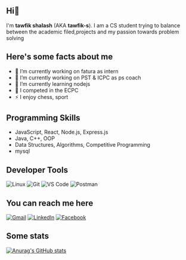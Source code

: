 ## Hi👋

I'm **tawfik shalash** (AKA **tawfik-s**). I am a CS student trying to balance between the academic filed,projects and my passion towards problem solving

## Here's some facts about me
- 🔭 I’m currently working on fatura as intern 
- 🔭 I’m currently working on PST & ICPC as ps coach
- 🌱 I’m currently learning nodejs
- 🌱 I competed in the ECPC
- ⚡ I enjoy chess, sport

## Programming Skills
- JavaScript, React, Node.js, Express.js
- Java, C++, OOP
- Data Structures, Algorithms, Competitive Programming
- mysql

## Developer Tools
![Linux](https://img.shields.io/badge/Linux-FCC624?style=for-the-badge&logo=linux&logoColor=black)
![Git](https://img.shields.io/badge/GIT-E44C30?style=for-the-badge&logo=git&logoColor=white)
![VS Code](https://img.shields.io/badge/Visual_Studio_Code-0078D4?style=for-the-badge&logo=visual%20studio%20code&logoColor=white)
![Postman](https://img.shields.io/badge/Postman-FF6C37?style=for-the-badge&logo=Postman&logoColor=white)


## You can reach me here
[![Gmail](https://img.shields.io/badge/-GMAIL-D14836?style=for-the-badge&logo=gmail&logoColor=white)](mailto:t.shalash1@gmail.com)
[![LinkedIn](https://img.shields.io/badge/-LINKEDIN-0077B5?style=for-the-badge&logo=linkedin&logoColor=white)](https://www.linkedin.com/in/tawfik-shalash-6517ab1b3/)
[![Facebook](https://img.shields.io/badge/-FACEBOOK-%231877F2.svg?style=for-the-badge&logo=facebook&logoColor=white)](https://www.facebook.com/tawfeek.shalash)

## Some stats
[![Anurag's GitHub stats](https://github-readme-stats.vercel.app/api?username=tawfik-s)](https://github.com/anuraghazra/github-readme-stats)


